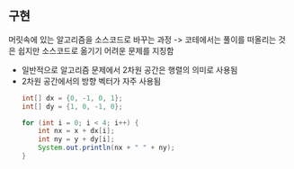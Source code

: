 ## 구현
머릿속에 있는 알고리즘을 소스코드로 바꾸는 과정
-> 코테에서는 풀이를 떠올리는 것은 쉽지만 소스코드로 옮기기 어려운 문제를 지칭함
+ 일반적으로 알고리즘 문제에서 2차원 공간은 행렬의 의미로 사용됨
+ 2차원 공간에서의 방향 벡터가 자주 사용됨
    ```java
    int[] dx = {0, -1, 0, 1};
    int[] dy = {1, 0, -1, 0}; 

    for (int i = 0; i < 4; i++) {
        int nx = x + dx[i];
        int ny = y + dy[i];
        System.out.println(nx + " " + ny);
    }
    ```